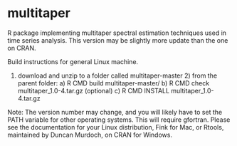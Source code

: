 multitaper
==========

R package implementing multitaper spectral estimation techniques used in time series analysis.
This version may be slightly more update than the one on CRAN.

Build instructions for general Linux machine.

1) download and unzip to a folder called multitaper-master 2) from the parent folder: a) R CMD build multitaper-master/ b) R CMD check multitaper_1.0-4.tar.gz (optional) c) R CMD INSTALL multitaper_1.0-4.tar.gz 

Note: The version number may change, and you will likely have to set the PATH variable for other operating systems. This will require gfortran. Please see the documentation for your Linux distribution, Fink for Mac, or Rtools, maintained by Duncan Murdoch, on CRAN for Windows.